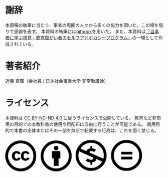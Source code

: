 # 謝辞
本原稿の執筆に当たり、筆者の周囲の人々から多くの協力を頂いた。この場を借りて感謝を表す。
本資料の執筆には[gitbook](https://www.gitbook.com/)を用いた。
また、本資料は[『当事者に学ぶ視覚・聴覚障がい者のセルフアドボカシープログラム』](https://self-advocacy.themedia.jp/)の一環として作成されている。

# 著者紹介

近藤 真暉（会社員 / 日本社会事業大学 非常勤講師）

# ライセンス
本資料は [CC BY-NC-ND 4.0](https://creativecommons.org/licenses/by-nc-nd/4.0/) に従うライセンスで公開している。
教育など非商用の目的での本教科書の使用や再配布は自由に行うことが可能である。
商用目的で本書の全体またはその一部を無断で転載する行為は、これを固く禁じる。

![](2021-02-07-11-24-31.png)